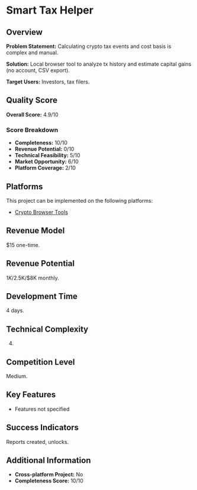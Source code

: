 # Smart Tax Helper

## Overview
**Problem Statement:** Calculating crypto tax events and cost basis is complex and manual.

**Solution:** Local browser tool to analyze tx history and estimate capital gains (no account, CSV export).

**Target Users:** Investors, tax filers.

## Quality Score
**Overall Score:** 4.9/10

### Score Breakdown
- **Completeness:** 10/10
- **Revenue Potential:** 0/10
- **Technical Feasibility:** 5/10
- **Market Opportunity:** 6/10
- **Platform Coverage:** 2/10

## Platforms
This project can be implemented on the following platforms:
- [Crypto Browser Tools](./platforms/crypto-browser-tools/)

## Revenue Model
$15 one-time.

## Revenue Potential
$1K/$2.5K/$8K monthly.

## Development Time
4 days.

## Technical Complexity
4.

## Competition Level
Medium.

## Key Features
- Features not specified

## Success Indicators
Reports created, unlocks.

## Additional Information
- **Cross-platform Project:** No
- **Completeness Score:** 10/10
